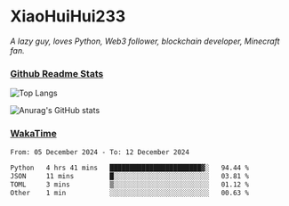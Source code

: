 # XiaoHuiHui233

*A lazy guy, loves Python, Web3 follower, blockchain developer, Minecraft fan.*

### [Github Readme Stats](https://github.com/anuraghazra/github-readme-stats)

![Top Langs](https://github-readme-stats.vercel.app/api/top-langs/?username=XiaoHuiHui233&layout=compact&theme=github_dark)

![Anurag's GitHub stats](https://github-readme-stats.vercel.app/api?username=XiaoHuiHui233&show_icons=true&theme=github_dark)

### [WakaTime](https://wakatime.com)

<!--START_SECTION:waka-->

```txt
From: 05 December 2024 - To: 12 December 2024

Python   4 hrs 41 mins   ███████████████████████▓░   94.44 %
JSON     11 mins         █░░░░░░░░░░░░░░░░░░░░░░░░   03.81 %
TOML     3 mins          ▒░░░░░░░░░░░░░░░░░░░░░░░░   01.12 %
Other    1 min           ░░░░░░░░░░░░░░░░░░░░░░░░░   00.63 %
```

<!--END_SECTION:waka-->

